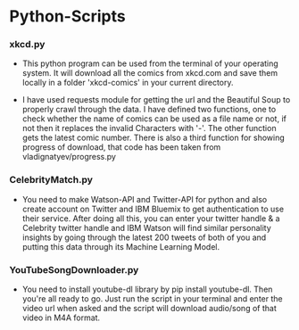 # Python-Scripts

### xkcd.py
 
* This python program can be used from the terminal of your operating system. It will download all the comics from xkcd.com and save them locally in a folder 'xkcd-comics' in your current directory. 

* I have used requests module for getting the url and the Beautiful Soup to properly crawl through the data. I have defined two functions, one to check whether the name of comics can be used as a file name or not, if not then it replaces the invalid Characters with '-'. The other function gets the latest comic number. There is also a third function for showing progress of download, that code has been taken from vladignatyev/progress.py

### CelebrityMatch.py

* You need to make Watson-API and Twitter-API for python and also create account on Twitter and IBM Bluemix to get authentication to use their service. After doing all this, you can enter your twitter handle & a Celebrity twitter handle and IBM Watson will find similar personality insights by going through the latest 200 tweets of both of you and putting this data through its Machine Learning Model. 

### YouTubeSongDownloader.py

* You need to install youtube-dl library by pip install youtube-dl. Then you're all ready to go. Just run the script in your terminal and enter the video url when asked and the script will download audio/song of that video in M4A format.
